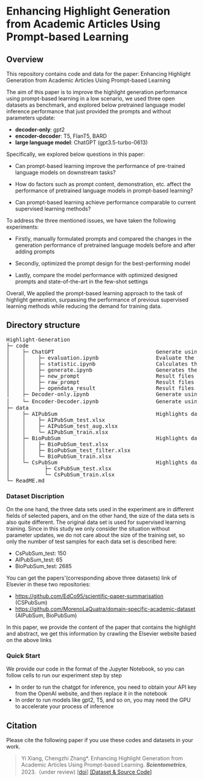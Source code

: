 # Enhancing Highlight Generation from Academic Articles Using Prompt-based Learning

## Overview
This repository contains code and data for the paper: Enhancing Highlight Generation from Academic Articles Using Prompt-based Learning

The aim of this paper is to improve the highlight generation performance using prompt-based learning in a low scenario, we used three open datasets as benchmark, and explored below pretrained language model inference performance that just provided the prompts and without parameters update: 
* **decoder-only**: gpt2
* **encoder-decoder**: T5, FlanT5, BARD
* **large language model**: ChatGPT (gpt3.5-turbo-0613)

Specifically, we explored below questions in this paper:

  * Can prompt-based learning improve the performance of pre-trained language models on downstream tasks?

  *  How do factors such as prompt content, demonstration, etc. affect the performance of pretrained language models in prompt-based learning?

  *  Can prompt-based learning achieve performance comparable to current supervised learning methods?

To address the three mentioned issues, we have taken the following experiments: 

   * Firstly, manually formulated prompts and compared the changes in the generation performance of pretrained language models before and after adding prompts

   * Secondly, optimized the prompt design for the best-performing model
     
   * Lastly, compare the model performance with optimized designed prompts and state-of-the-art in the few-shot settings

Overall, We applied the prompt-based learning approach to the task of highlight generation, surpassing the performance of previous supervised learning methods while reducing the demand for training data.

## Directory structure
<pre>
Highlight-Generation
├─ code
│    ├─ ChatGPT                                Generate using chatgpt model
│    │    ├─ evaluation.ipynb                  Evaluate the model performance
│    │    ├─ statistic.ipynb                   Calculates the basic information of the dataset and calculates the demonstration
│    │    ├─ generate.ipynb                    Generates the highlight for the provided' abstract, including zero-shot,few-shot setting
│    │    ├─ new_prompt                        Result files of model generation in the new_prompt(check out our paper) situation
│    │    ├─ raw_prompt                        Result files of model generation in the raw_prompt(check out our paper) situation
│    │    ├─ opendata_result                   Result files of model generation in the few-shot setting
│    ├─ Decoder-only.ipynb                     Generate using a decoder-only model like gpt2
│    └─ Encoder-Decoder.ipynb                  Generate using encoder-decoder model T5、BARD、FlanT5
├─ data
│    ├─ AIPubSum                               Highlights dataset that contains the paper from the artificial intelligence field
│    │    ├─ AIPubSum_test.xlsx
│    │    ├─ AIPubSum_test_aug.xlsx
│    │    └─ AIPubSum_train.xlsx
│    ├─ BioPubSum                              Highlights dataset that contains the paper from the biological field
│    │    ├─ BioPubSum_test.xlsx
│    │    ├─ BioPubSum_test_filter.xlsx
│    │    └─ BioPubSum_train.xlsx
│    └─ CsPubSum                               Highlights dataset that contains the paper from the computer science field
│           ├─ CsPubSum_test.xlsx
│           └─ CsPubSum_train.xlsx
└─ ReadME.md
</pre>

### Dataset Discription
On the one hand, the three data sets used in the experiment are in different fields of selected papers, and on the other hand, the size of the data sets is also quite different.
The original data set is used for supervised learning training. Since in this study we only consider the situation without parameter updates, we do not care about the size of the training set, so only the number of test samples for each data set is described here:
 * CsPubSum_test: 150
 * AIPubSum_test: 65
 * BioPubSum_test: 2685

You can get the papers'(corresponding above three datasets) link of Elsevier in these two repositories: 
 * https://github.com/EdCo95/scientific-paper-summarisation (CSPubSum)
 * https://github.com/MorenoLaQuatra/domain-specific-academic-dataset (AIPubSum, BioPubSum)

In this paper, we provide the content of the paper that contains the highlight and abstract, we get this information by crawling the Elsevier website based on the above links

### Quick Start
We provide our code in the format of the Jupyter Notebook, so you can follow cells to run our experiment step by step
 * In order to run the chatgpt for inference, you need to obtain your API key from the OpenAI website, and then replace it in the notebook
 * In order to run models like gpt2, T5, and so on, you may need the GPU to accelerate your process of inference

## Citation
Please cite the following paper if you use these codes and datasets in your work.

> Yi Xiang, Chengzhi Zhang\*. Enhancing Highlight Generation from Academic Articles Using Prompt-based Learning. ***Scientometrics***, 2023.（under review) [[doi]()] [[Dataset & Source Code]](https://github.com/xiangyi-njust/Highlight-Generation)

